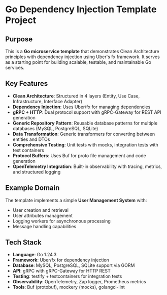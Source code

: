 # Go Dependency Injection Template Project

## Purpose
This is a **Go microservice template** that demonstrates Clean Architecture principles with dependency injection using Uber's fx framework. It serves as a starting point for building scalable, testable, and maintainable Go services.

## Key Features
- **Clean Architecture**: Structured in 4 layers (Entity, Use Case, Infrastructure, Interface Adapter)
- **Dependency Injection**: Uses Uber/fx for managing dependencies
- **gRPC + HTTP**: Dual protocol support with gRPC-Gateway for REST API generation
- **Generic Repository Pattern**: Reusable database patterns for multiple databases (MySQL, PostgreSQL, SQLite)
- **Data Transformation**: Generic transformers for converting between entities and DTOs
- **Comprehensive Testing**: Unit tests with mocks, integration tests with test containers
- **Protocol Buffers**: Uses Buf for proto file management and code generation
- **OpenTelemetry Integration**: Built-in observability with tracing, metrics, and structured logging

## Example Domain
The template implements a simple **User Management System** with:
- User creation and retrieval
- User attributes management
- Logging workers for asynchronous processing
- Message handling capabilities

## Tech Stack
- **Language**: Go 1.24.3
- **Framework**: Uber/fx for dependency injection
- **Database**: MySQL, PostgreSQL, SQLite support via GORM
- **API**: gRPC with gRPC-Gateway for HTTP REST
- **Testing**: testify + testcontainers for integration tests
- **Observability**: OpenTelemetry, Zap logger, Prometheus metrics
- **Tools**: Buf (protobuf), mockery (mocks), golangci-lint